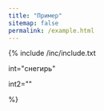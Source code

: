 ```yaml
---
title: "Пример"
sitemap: false
permalink: /example.html
---
```


{% include /inc/include.txt 

int="снегирь"

int2=""

%}